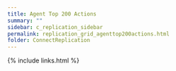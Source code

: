 ```yaml
---
title: Agent Top 200 Actions
summary: ""
sidebar: c_replication_sidebar
permalink: replication_grid_agenttop200actions.html
folder: ConnectReplication
---
```





{% include links.html %}
